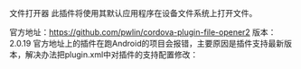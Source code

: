 
文件打开器
此插件将使用其默认应用程序在设备文件系统上打开文件。

官方地址：https://github.com/pwlin/cordova-plugin-file-opener2
版本：2.0.19
官方地址上的插件在跑Android的项目会报错，主要原因是插件支持最新版本，解决办法把plugin.xml中对插件的支持配置修改：<framework src="com.android.support:support-v4:27.1.0" />